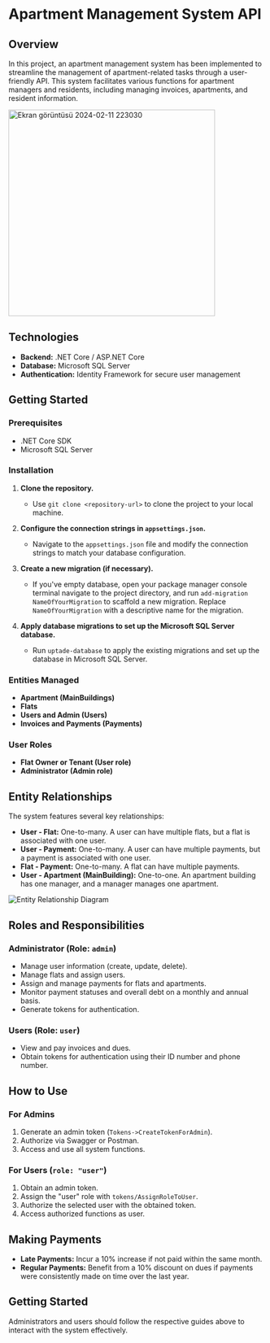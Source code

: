 # Apartment Management System API

## Overview
In this project, an apartment management system has been implemented to streamline the management of apartment-related tasks through a user-friendly API. This system facilitates various functions for apartment managers and residents, including managing invoices, apartments, and resident information.

<img width="406" alt="Ekran görüntüsü 2024-02-11 223030" src="https://github.com/zehraagol/ApartmenManagementSystemAPI/assets/72569851/4518ed81-bf37-42ef-ad0b-65dcc76ed32a">

## Technologies

- **Backend:** .NET Core / ASP.NET Core
- **Database:** Microsoft SQL Server
- **Authentication:** Identity Framework for secure user management

## Getting Started

### Prerequisites

- .NET Core SDK
- Microsoft SQL Server

### Installation

1. **Clone the repository.**
   - Use `git clone <repository-url>` to clone the project to your local machine.

2. **Configure the connection strings in `appsettings.json`.**
   - Navigate to the `appsettings.json` file and modify the connection strings to match your database configuration.

3. **Create a new migration (if necessary).**
   - If you've empty database, open your package manager console terminal navigate to the project directory, and run `add-migration NameOfYourMigration` to scaffold a new migration. Replace `NameOfYourMigration` with a descriptive name for the migration.

4. **Apply database migrations to set up the Microsoft SQL Server database.**
   - Run `uptade-database` to apply the existing migrations and set up the database in Microsoft SQL Server.

### Entities Managed
- **Apartment (MainBuildings)**
- **Flats**
- **Users and Admin (Users)**
- **Invoices and Payments (Payments)**

### User Roles
- **Flat Owner or Tenant (User role)**
- **Administrator (Admin role)**

## Entity Relationships
The system features several key relationships:
- **User - Flat:** One-to-many. A user can have multiple flats, but a flat is associated with one user.
- **User - Payment:** One-to-many. A user can have multiple payments, but a payment is associated with one user.
- **Flat - Payment:** One-to-many. A flat can have multiple payments.
- **User - Apartment (MainBuilding):** One-to-one. An apartment building has one manager, and a manager manages one apartment.

![Entity Relationship Diagram](https://github.com/zehraagol/ApartmenManagementSystemAPI/assets/72569851/e466475e-98bc-4d5c-8335-7bb7e740bae8)

## Roles and Responsibilities
### Administrator (Role: `admin`)
- Manage user information (create, update, delete).
- Manage flats and assign users.
- Assign and manage payments for flats and apartments.
- Monitor payment statuses and overall debt on a monthly and annual basis.
- Generate tokens for authentication.

### Users (Role: `user`)
- View and pay invoices and dues.
- Obtain tokens for authentication using their ID number and phone number.

## How to Use
### For Admins
1. Generate an admin token (`Tokens->CreateTokenForAdmin`).
2. Authorize via Swagger or Postman.
3. Access and use all system functions.

### For Users (`role: "user"`)
1. Obtain an admin token.
2. Assign the "user" role with `tokens/AssignRoleToUser`.
3. Authorize the selected user with the obtained token.
4. Access authorized functions as user.

## Making Payments
- **Late Payments:** Incur a 10% increase if not paid within the same month.
- **Regular Payments:** Benefit from a 10% discount on dues if payments were consistently made on time over the last year.

## Getting Started
Administrators and users should follow the respective guides above to interact with the system effectively.




